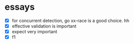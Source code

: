 # essays
- [x] for concurrent detection, go xx-race is a good choice. hh
- [x] effective validation is important
- [x] expect very important
- [x] f1
